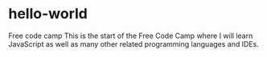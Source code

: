 # hello-world
Free code camp
This is the start of the Free Code Camp where I will learn JavaScript as well as many other related programming languages and IDEs.
